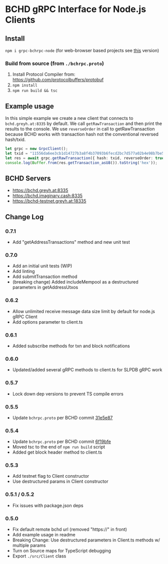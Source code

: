 # BCHD gRPC Interface for Node.js Clients


## Install
`npm i grpc-bchrpc-node` (for web-browser based projects see [this](https://github.com/jcramer/grpc-bchrpc-web) version)


### Build from source (from `./bchrpc.proto`)
1. Install Protocol Compiler from: https://github.com/protocolbuffers/protobuf
2. `npm install`
3. `npm run build && tsc`


## Example usage

In this simple example we create a new client that connects to `bchd.greyh.at:8335` by default.  We call `getRawTransaction` and then print the results to the console.  We use `reverseOrder` in call to getRawTransaction because BCHD works with transaction hash not the conventional reversed hash/txid.

```ts
let grpc = new GrpcClient();
let txid = "11556da6ee3cb1d14727b3a8f4b37093b6fecd2bc7d577a02b4e98b7be58a7e8";
let res = await grpc.getRawTransaction({ hash: txid, reverseOrder: true });
console.log(Buffer.from(res.getTransaction_asU8()).toString('hex'));
```

## BCHD Servers
* https://bchd.greyh.at:8335
* https://bchd.imaginary.cash:8335
* https://bchd-testnet.greyh.at:18335


## Change Log

### 0.7.1
- Add "getAddressTransactions" method and new unit test

### 0.7.0
- Add an initial unit tests (WIP)
- Add linting
- Add submitTransaction method
- (breaking change) Added includeMempool as a destructured parameters in getAddressUtxos

### 0.6.2
- Allow unlimited receive message data size limit by default for node.js gRPC Client
- Add options parameter to client.ts

### 0.6.1
- Added subscribe methods for txn and block notifications  

### 0.6.0
- Updated/added several gRPC methods to client.ts for SLPDB gRPC work

### 0.5.7
- Lock down dep versions to prevent TS compile errors

### 0.5.5
- Update `bchrpc.proto` per BCHD commit [31e5e87](https://github.com/gcash/bchd/blob/master/bchrpc/bchrpc.proto)

### 0.5.4
- Update `bchrpc.proto` per BCHD commit [6f19bfe](https://github.com/gcash/bchd/blob/master/bchrpc/bchrpc.proto)
- Moved tsc to the end of `npm run build` script
- Added get block header method to client.ts

### 0.5.3
- Add testnet flag to Client constructor
- Use destructured params in Client constructor

### 0.5.1 / 0.5.2
- Fix issues with package.json deps

### 0.5.0
- Fix default remote bchd url (removed "https://" in front)
- Add example usage in readme
- Breaking Change: Use destructured parameters in Client.ts methods w/ multiple params
- Turn on Source maps for TypeScript debugging
- Export `./src/Client` class